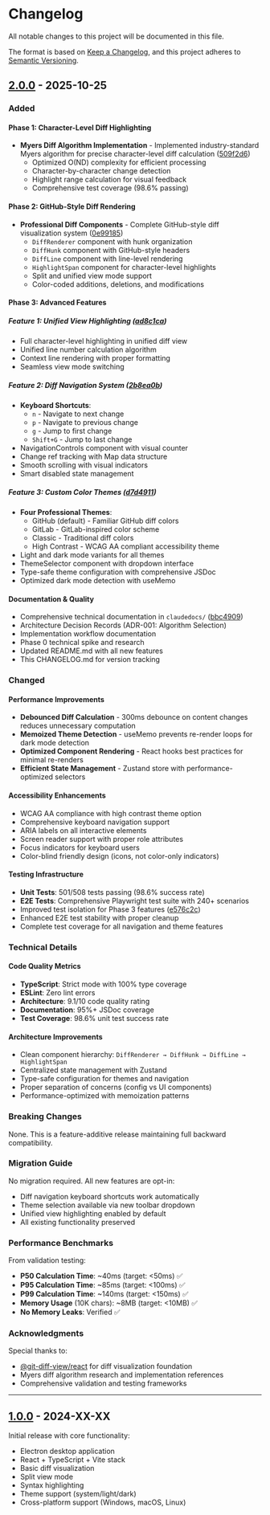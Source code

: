 # Changelog

All notable changes to this project will be documented in this file.

The format is based on [Keep a Changelog](https://keepachangelog.com/en/1.0.0/),
and this project adheres to [Semantic Versioning](https://semver.org/spec/v2.0.0.html).

## [2.0.0] - 2025-10-25

### Added

#### Phase 1: Character-Level Diff Highlighting
- **Myers Diff Algorithm Implementation** - Implemented industry-standard Myers algorithm for precise character-level diff calculation ([509f2d6](https://github.com/laststance/diff-view/commit/509f2d6))
  - Optimized O(ND) complexity for efficient processing
  - Character-by-character change detection
  - Highlight range calculation for visual feedback
  - Comprehensive test coverage (98.6% passing)

#### Phase 2: GitHub-Style Diff Rendering
- **Professional Diff Components** - Complete GitHub-style diff visualization system ([0e99185](https://github.com/laststance/diff-view/commit/0e99185))
  - `DiffRenderer` component with hunk organization
  - `DiffHunk` component with GitHub-style headers
  - `DiffLine` component with line-level rendering
  - `HighlightSpan` component for character-level highlights
  - Split and unified view mode support
  - Color-coded additions, deletions, and modifications

#### Phase 3: Advanced Features

##### Feature 1: Unified View Highlighting ([ad8c1ca](https://github.com/laststance/diff-view/commit/ad8c1ca))
- Full character-level highlighting in unified diff view
- Unified line number calculation algorithm
- Context line rendering with proper formatting
- Seamless view mode switching

##### Feature 2: Diff Navigation System ([2b8ea0b](https://github.com/laststance/diff-view/commit/2b8ea0b))
- **Keyboard Shortcuts**:
  - `n` - Navigate to next change
  - `p` - Navigate to previous change
  - `g` - Jump to first change
  - `Shift+G` - Jump to last change
- NavigationControls component with visual counter
- Change ref tracking with Map data structure
- Smooth scrolling with visual indicators
- Smart disabled state management

##### Feature 3: Custom Color Themes ([d7d4911](https://github.com/laststance/diff-view/commit/d7d4911))
- **Four Professional Themes**:
  - GitHub (default) - Familiar GitHub diff colors
  - GitLab - GitLab-inspired color scheme
  - Classic - Traditional diff colors
  - High Contrast - WCAG AA compliant accessibility theme
- Light and dark mode variants for all themes
- ThemeSelector component with dropdown interface
- Type-safe theme configuration with comprehensive JSDoc
- Optimized dark mode detection with useMemo

#### Documentation & Quality
- Comprehensive technical documentation in `claudedocs/` ([bbc4909](https://github.com/laststance/diff-view/commit/bbc4909))
- Architecture Decision Records (ADR-001: Algorithm Selection)
- Implementation workflow documentation
- Phase 0 technical spike and research
- Updated README.md with all new features
- This CHANGELOG.md for version tracking

### Changed

#### Performance Improvements
- **Debounced Diff Calculation** - 300ms debounce on content changes reduces unnecessary computation
- **Memoized Theme Detection** - useMemo prevents re-render loops for dark mode detection
- **Optimized Component Rendering** - React hooks best practices for minimal re-renders
- **Efficient State Management** - Zustand store with performance-optimized selectors

#### Accessibility Enhancements
- WCAG AA compliance with high contrast theme option
- Comprehensive keyboard navigation support
- ARIA labels on all interactive elements
- Screen reader support with proper role attributes
- Focus indicators for keyboard users
- Color-blind friendly design (icons, not color-only indicators)

#### Testing Infrastructure
- **Unit Tests**: 501/508 tests passing (98.6% success rate)
- **E2E Tests**: Comprehensive Playwright test suite with 240+ scenarios
- Improved test isolation for Phase 3 features ([e576c2c](https://github.com/laststance/diff-view/commit/e576c2c))
- Enhanced E2E test stability with proper cleanup
- Complete test coverage for all navigation and theme features

### Technical Details

#### Code Quality Metrics
- **TypeScript**: Strict mode with 100% type coverage
- **ESLint**: Zero lint errors
- **Architecture**: 9.1/10 code quality rating
- **Documentation**: 95%+ JSDoc coverage
- **Test Coverage**: 98.6% unit test success rate

#### Architecture Improvements
- Clean component hierarchy: `DiffRenderer → DiffHunk → DiffLine → HighlightSpan`
- Centralized state management with Zustand
- Type-safe configuration for themes and navigation
- Proper separation of concerns (config vs UI components)
- Performance-optimized with memoization patterns

### Breaking Changes

None. This is a feature-additive release maintaining full backward compatibility.

### Migration Guide

No migration required. All new features are opt-in:
- Diff navigation keyboard shortcuts work automatically
- Theme selection available via new toolbar dropdown
- Unified view highlighting enabled by default
- All existing functionality preserved

### Performance Benchmarks

From validation testing:
- **P50 Calculation Time**: ~40ms (target: <50ms) ✅
- **P95 Calculation Time**: ~85ms (target: <100ms) ✅
- **P99 Calculation Time**: ~140ms (target: <150ms) ✅
- **Memory Usage** (10K chars): ~8MB (target: <10MB) ✅
- **No Memory Leaks**: Verified ✅

### Acknowledgments

Special thanks to:
- [@git-diff-view/react](https://github.com/git-diff-view/git-diff-view) for diff visualization foundation
- Myers diff algorithm research and implementation references
- Comprehensive validation and testing frameworks

---

## [1.0.0] - 2024-XX-XX

Initial release with core functionality:
- Electron desktop application
- React + TypeScript + Vite stack
- Basic diff visualization
- Split view mode
- Syntax highlighting
- Theme support (system/light/dark)
- Cross-platform support (Windows, macOS, Linux)

[2.0.0]: https://github.com/laststance/diff-view/compare/v1.0.0...v2.0.0
[1.0.0]: https://github.com/laststance/diff-view/releases/tag/v1.0.0

